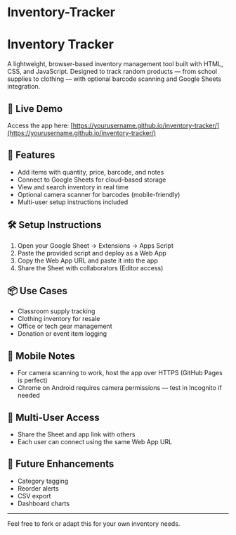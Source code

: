 # Inventory-Tracker
# Inventory Tracker

A lightweight, browser-based inventory management tool built with HTML, CSS, and JavaScript. Designed to track random products — from school supplies to clothing — with optional barcode scanning and Google Sheets integration.

## 🔗 Live Demo
Access the app here: [https://yourusername.github.io/inventory-tracker/](https://yourusername.github.io/inventory-tracker/)

## 🚀 Features
- Add items with quantity, price, barcode, and notes
- Connect to Google Sheets for cloud-based storage
- View and search inventory in real time
- Optional camera scanner for barcodes (mobile-friendly)
- Multi-user setup instructions included

## 🛠 Setup Instructions
1. Open your Google Sheet → Extensions → Apps Script
2. Paste the provided script and deploy as a Web App
3. Copy the Web App URL and paste it into the app
4. Share the Sheet with collaborators (Editor access)

## 📦 Use Cases
- Classroom supply tracking
- Clothing inventory for resale
- Office or tech gear management
- Donation or event item logging

## 📱 Mobile Notes
- For camera scanning to work, host the app over HTTPS (GitHub Pages is perfect)
- Chrome on Android requires camera permissions — test in Incognito if needed

## 👥 Multi-User Access
- Share the Sheet and app link with others
- Each user can connect using the same Web App URL

## 🧪 Future Enhancements
- Category tagging
- Reorder alerts
- CSV export
- Dashboard charts

---

Feel free to fork or adapt this for your own inventory needs.
